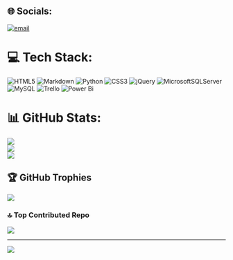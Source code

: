 
## 🌐 Socials:
[![email](https://img.shields.io/badge/Email-D14836?logo=gmail&logoColor=white)](mailto:trongho900@gmail.com) 

# 💻 Tech Stack:
![HTML5](https://img.shields.io/badge/html5-%23E34F26.svg?style=for-the-badge&logo=html5&logoColor=white) ![Markdown](https://img.shields.io/badge/markdown-%23000000.svg?style=for-the-badge&logo=markdown&logoColor=white) ![Python](https://img.shields.io/badge/python-3670A0?style=for-the-badge&logo=python&logoColor=ffdd54) ![CSS3](https://img.shields.io/badge/css3-%231572B6.svg?style=for-the-badge&logo=css3&logoColor=white) ![jQuery](https://img.shields.io/badge/jquery-%230769AD.svg?style=for-the-badge&logo=jquery&logoColor=white) ![MicrosoftSQLServer](https://img.shields.io/badge/Microsoft%20SQL%20Server-CC2927?style=for-the-badge&logo=microsoft%20sql%20server&logoColor=white) ![MySQL](https://img.shields.io/badge/mysql-4479A1.svg?style=for-the-badge&logo=mysql&logoColor=white) ![Trello](https://img.shields.io/badge/Trello-%23026AA7.svg?style=for-the-badge&logo=Trello&logoColor=white) ![Power Bi](https://img.shields.io/badge/power_bi-F2C811?style=for-the-badge&logo=powerbi&logoColor=black)
# 📊 GitHub Stats:
![](https://github-readme-stats.vercel.app/api?username=minhtrongcntt29&theme=dark&hide_border=false&include_all_commits=false&count_private=false)<br/>
![](https://nirzak-streak-stats.vercel.app/?user=minhtrongcntt29&theme=dark&hide_border=false)<br/>
![](https://github-readme-stats.vercel.app/api/top-langs/?username=minhtrongcntt29&theme=dark&hide_border=false&include_all_commits=false&count_private=false&layout=compact)

## 🏆 GitHub Trophies
![](https://github-profile-trophy.vercel.app/?username=minhtrongcntt29&theme=radical&no-frame=false&no-bg=true&margin-w=4)

### 🔝 Top Contributed Repo
![](https://github-contributor-stats.vercel.app/api?username=minhtrongcntt29&limit=5&theme=dark&combine_all_yearly_contributions=true)

---
[![](https://visitcount.itsvg.in/api?id=minhtrongcntt29&icon=0&color=0)](https://visitcount.itsvg.in)

<!-- Proudly created with GPRM ( https://gprm.itsvg.in ) -->
